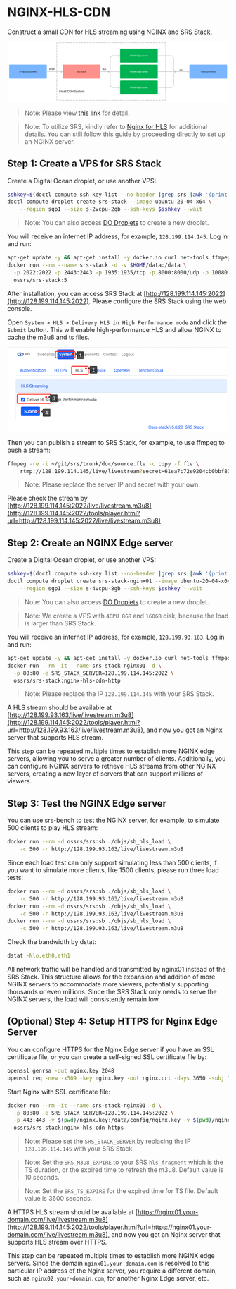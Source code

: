 # NGINX-HLS-CDN

Construct a small CDN for HLS streaming using NGINX and SRS Stack.

![](./nginx-hls-cdn-01.png)

> Note: Please view [this link](https://www.figma.com/file/EZcnUttzxZbHJcXRLjpuOZ/NGINX-HLS-CDN) for detail.

> Note: To utilize SRS, kindly refer to [Nginx for HLS](https://ossrs.io/lts/en-us/docs/v5/doc/nginx-for-hls) 
> for additional details. You can still follow this guide by proceeding directly to set up an NGINX server.

## Step 1: Create a VPS for SRS Stack

Create a Digital Ocean droplet, or use another VPS:

```bash
sshkey=$(doctl compute ssh-key list --no-header |grep srs |awk '{print $1}') &&
doctl compute droplet create srs-stack --image ubuntu-20-04-x64 \
    --region sgp1 --size s-2vcpu-2gb --ssh-keys $sshkey --wait
```

> Note: You can also access [DO Droplets](https://cloud.digitalocean.com/droplets) to create a new droplet.

You will receive an internet IP address, for example, `128.199.114.145`. Log in and run:

```bash
apt-get update -y && apt-get install -y docker.io curl net-tools ffmpeg pcp &&
docker run --rm --name srs-stack -d -v $HOME/data:/data \
  -p 2022:2022 -p 2443:2443 -p 1935:1935/tcp -p 8000:8000/udp -p 10080:10080/udp \
  ossrs/srs-stack:5
```

After installation, you can access SRS Stack at [http://128.199.114.145:2022](http://128.199.114.145:2022).
Please configure the SRS Stack using the web console.

Open `System > HLS > Delivery HLS in High Performance mode` and click the `Submit` button. This will enable
high-performance HLS and allow NGINX to cache the m3u8 and ts files.

![](./nginx-hls-cdn-02.png)

Then you can publish a stream to SRS Stack, for example, to use ffmpeg to push a stream:

```bash
ffmpeg -re -i ~/git/srs/trunk/doc/source.flv -c copy -f flv \
    rtmp://128.199.114.145/live/livestream?secret=61ea7c72e9204cb0bbf83e385fbaf9b2
```

> Note: Please replace the server IP and secret with your own.

Please check the stream by [http://128.199.114.145:2022/live/livestream.m3u8](http://128.199.114.145:2022/tools/player.html?url=http://128.199.114.145:2022/live/livestream.m3u8)

## Step 2: Create an NGINX Edge server

Create a Digital Ocean droplet, or use another VPS:

```bash
sshkey=$(doctl compute ssh-key list --no-header |grep srs |awk '{print $1}') &&
doctl compute droplet create srs-stack-nginx01 --image ubuntu-20-04-x64 \
    --region sgp1 --size s-4vcpu-8gb --ssh-keys $sshkey --wait
```

> Note: You can also access [DO Droplets](https://cloud.digitalocean.com/droplets) to create a new droplet.

> Note: We create a VPS with `4CPU 8GB` and `160GB` disk, because the load is larger than SRS Stack.

You will receive an internet IP address, for example, `128.199.93.163`. Log in and run:

```bash
apt-get update -y && apt-get install -y docker.io curl net-tools ffmpeg pcp &&
docker run --rm -it --name srs-stack-nginx01 -d \
  -p 80:80 -e SRS_STACK_SERVER=128.199.114.145:2022 \
  ossrs/srs-stack:nginx-hls-cdn-http
```

> Note: Please replace the IP `128.199.114.145` with your SRS Stack.

A HLS stream should be available at [http://128.199.93.163/live/livestream.m3u8](http://128.199.114.145:2022/tools/player.html?url=http://128.199.93.163/live/livestream.m3u8),
and now you got an Nginx server that supports HLS stream.

This step can be repeated multiple times to establish more NGINX edge servers, allowing you to serve 
a greater number of clients. Additionally, you can configure NGINX servers to retrieve HLS streams 
from other NGINX servers, creating a new layer of servers that can support millions of viewers.

## Step 3: Test the NGINX Edge server

You can use srs-bench to test the NGINX server, for example, to simulate 500 clients to play HLS stream:

```bash
docker run --rm -d ossrs/srs:sb ./objs/sb_hls_load \
    -c 500 -r http://128.199.93.163/live/livestream.m3u8
```

Since each load test can only support simulating less than 500 clients, if you want to simulate more clients, 
like 1500 clients, please run three load tests:

```bash
docker run --rm -d ossrs/srs:sb ./objs/sb_hls_load \
    -c 500 -r http://128.199.93.163/live/livestream.m3u8
docker run --rm -d ossrs/srs:sb ./objs/sb_hls_load \
    -c 500 -r http://128.199.93.163/live/livestream.m3u8
docker run --rm -d ossrs/srs:sb ./objs/sb_hls_load \
    -c 500 -r http://128.199.93.163/live/livestream.m3u8
```

Check the bandwidth by dstat:

```bash
dstat -Nlo,eth0,eth1
```

All network traffic will be handled and transmitted by nginx01 instead of the SRS Stack. This structure 
allows for the expansion and addition of more NGINX servers to accommodate more viewers, potentially 
supporting thousands or even millions. Since the SRS Stack only needs to serve the NGINX servers, the 
load will consistently remain low.

## (Optional) Step 4: Setup HTTPS for Nginx Edge Server

You can configure HTTPS for the Nginx Edge server if you have an SSL certificate file, or you can create
a self-signed SSL certificate file by:

```bash
openssl genrsa -out nginx.key 2048
openssl req -new -x509 -key nginx.key -out nginx.crt -days 3650 -subj "/CN=nginx01.your-domain.com"
```

Start Nginx with SSL certificate file:

```bash
docker run --rm -it --name srs-stack-nginx01 -d \
  -p 80:80 -e SRS_STACK_SERVER=128.199.114.145:2022 \
  -p 443:443 -v $(pwd)/nginx.key:/data/config/nginx.key -v $(pwd)/nginx.crt:/data/config/nginx.crt \
  ossrs/srs-stack:nginx-hls-cdn-https
```

> Note: Please set the `SRS_STACK_SERVER` by replacing the IP `128.199.114.145` with your SRS Stack.

> Note: Set the `SRS_M3U8_EXPIRE` to your SRS `hls_fragment` which is the TS duration, or the expired time to refresh the m3u8. Default value is 10 seconds.

> Note: Set the `SRS_TS_EXPIRE` for the expired time for TS file. Default value is 3600 seconds.

A HTTPS HLS stream should be available at [https://nginx01.your-domain.com/live/livestream.m3u8](http://128.199.114.145:2022/tools/player.html?url=https://nginx01.your-domain.com/live/livestream.m3u8),
and now you got an Nginx server that supports HLS stream over HTTPS.

This step can be repeated multiple times to establish more NGINX edge servers. Since the domain 
`nginx01.your-domain.com` is resolved to this particular IP address of the Nginx server, you require 
a different domain, such as `nginx02.your-domain.com`, for another Nginx Edge server, etc.
